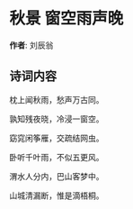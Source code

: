 # 秋景 窗空雨声晚

**作者**: 刘辰翁

## 诗词内容

枕上闻秋雨，愁声万古同。

孰知残夜晓，冷浸一窗空。

窈窕闲筝雁，交疏结网虫。

卧听千叶雨，不似五更风。

渭水人分内，巴山客梦中。

山城清漏断，惟是滴梧桐。

